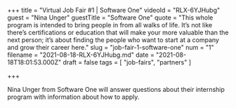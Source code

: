 +++
title = "Virtual Job Fair #1 | Software One"
videoId = "RLX-6YJHubg"
guest = "Nina Unger"
guestTitle = "Software One"
quote = "This whole program is intended to bring people in from all walks of life. It’s not like there’s certifications or education that will make your more valuable than the next person; it’s about finding the people who want to start at a company and grow their career here."
slug = "job-fair-1-software-one"
num = "1"
filename = "2021-08-18-RLX-6YJHubg.md"
date = "2021-08-18T18:01:53.000Z"
draft = false
tags = [ "job-fairs", "partners" ]

+++

Nina Unger from Software One will answer questions about their internship program with information about how to apply.
